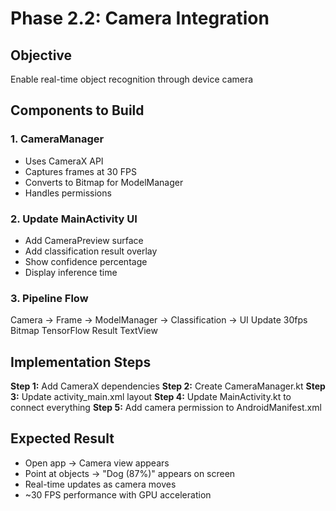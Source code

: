# Phase 2.2: Camera Integration

## Objective
Enable real-time object recognition through device camera

## Components to Build

### 1. CameraManager
- Uses CameraX API
- Captures frames at 30 FPS
- Converts to Bitmap for ModelManager
- Handles permissions

### 2. Update MainActivity UI
- Add CameraPreview surface
- Add classification result overlay
- Show confidence percentage
- Display inference time

### 3. Pipeline Flow
Camera → Frame → ModelManager → Classification → UI Update
30fps    Bitmap   TensorFlow      Result      TextView

## Implementation Steps

**Step 1:** Add CameraX dependencies
**Step 2:** Create CameraManager.kt
**Step 3:** Update activity_main.xml layout
**Step 4:** Update MainActivity.kt to connect everything
**Step 5:** Add camera permission to AndroidManifest.xml

## Expected Result
- Open app → Camera view appears
- Point at objects → "Dog (87%)" appears on screen
- Real-time updates as camera moves
- ~30 FPS performance with GPU acceleration
